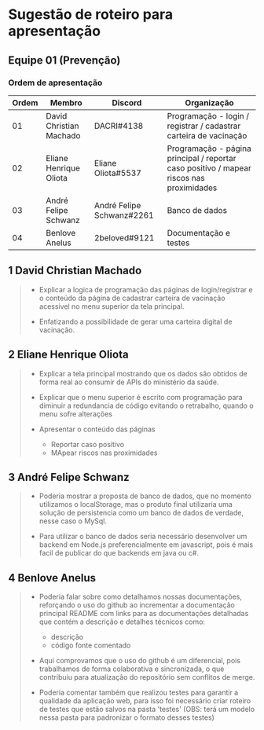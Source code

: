 # Sugestão de roteiro para apresentação

## Equipe 01 (Prevenção)

### Ordem de apresentação

Ordem| Membro| Discord | Organização
------|---------|-------|------
01| David Christian Machado|    DACRI#4138| Programação - login / registrar / cadastrar carteira de vacinação
02| Eliane Henrique Oliota| Eliane Oliota#5537| Programação - página principal / reportar caso positivo / mapear riscos nas proximidades
03| André Felipe Schwanz|   André Felipe Schwanz#2261|   Banco de dados
04| Benlove Anelus| 2beloved#9121|  Documentação e testes

## 1 David Christian Machado

> - Explicar a logica de programação das páginas de login/registrar e o conteúdo da página de cadastrar carteira de vacinação acessivel no menu superior da tela principal.
>
> - Enfatizando a possibilidade de gerar uma carteira digital de vacinação.

## 2 Eliane Henrique Oliota

> - Explicar a tela principal mostrando que os dados são obtidos de forma real ao consumir de APIs do ministério da saúde.
>
> - Explicar que o menu superior é escrito com programação para diminuir a redundancia de código evitando o retrabalho, quando o menu sofre alterações
>
> - Apresentar o conteúdo das páginas
>   - Reportar caso positivo
>   - MApear riscos nas proximidades

## 3 André Felipe Schwanz

> - Poderia mostrar a proposta de banco de dados, que no momento utilizamos o localStorage, mas o produto final utilizaria uma solução de  persistencia como um banco de dados de verdade, nesse caso o MySql.
>
> - Para utilizar o banco de dados seria necessário desenvolver um backend em Node.js preferencialmente em javascript, pois é mais facil de publicar do que backends em java ou c#.

## 4 Benlove Anelus

> - Poderia falar sobre como detalhamos nossas documentações, reforçando o uso do github ao incrementar a documentação principal README com links para as documentações detalhadas que contém a descrição e detalhes técnicos como:
>   - descrição
>   - código fonte comentado
>
> - Aqui comprovamos que o uso do github é um diferencial, pois trabalhamos de forma colaborativa e sincronizada, o que contribuiu para atualização do repositório sem conflitos de merge.
>
> - Poderia comentar também que realizou testes para garantir a qualidade da aplicação web, para isso foi necessário criar roteiro de testes que estão salvos na pasta 'testes'  (OBS: terá um modelo nessa pasta para padronizar o formato desses testes)
